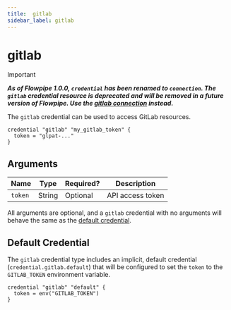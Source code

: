 ```yaml
---
title:  gitlab
sidebar_label: gitlab
---
```


# gitlab

> [!IMPORTANT]
> ***As of Flowpipe 1.0.0, `credential` has been renamed to `connection`.  The `gitlab` credential resource is deprecated and will be removed in a future version of Flowpipe. Use the [gitlab connection](/docs/reference/config-files/connection/gitlab) instead.***

The `gitlab` credential can be used to access GitLab resources.

```hcl
credential "gitlab" "my_gitlab_token" {
  token = "glpat-..."
}
```

## Arguments

| Name            | Type    | Required?| Description
|-----------------|---------|----------|-------------------
| `token`  |  String | Optional | API access token

All arguments are optional, and a `gitlab` credential with no arguments will behave the same as the [default credential](#default-credential).

## Default Credential

The `gitlab` credential type includes an implicit, default credential (`credential.gitlab.default`) that will be configured to set the `token` to the `GITLAB_TOKEN` environment variable.

```hcl
credential "gitlab" "default" {
  token = env("GITLAB_TOKEN")
}
```
